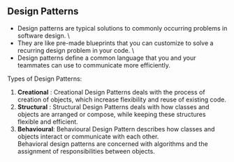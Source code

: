 ## Design Patterns

- Design patterns are typical solutions to commonly occurring problems in software design. \
- They are like pre-made blueprints that you can customize to solve a recurring design problem in your code. \
- Design patterns define a common language that you and your teammates can use to communicate more efficiently.

Types of Design Patterns:
1. **Creational** : Creational Design Patterns deals with the process of creation of objects, which increase flexibility and reuse of existing code.
2. **Structural** : Structural Design Patterns deals with how classes and objects are arranged or compose,  while keeping these structures flexible and efficient.
3. **Behavioural**: Behavioural Design Pattern describes how classes and objects interact or communicate with each other. \
   Behavioral design patterns are concerned with algorithms and the assignment of responsibilities between objects.